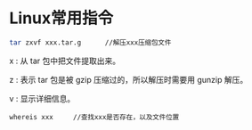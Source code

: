 # Linux常用指令

```bash
tar zxvf xxx.tar.g 		//解压xxx压缩包文件
```

x : 从 tar 包中把文件提取出来。

z : 表示 tar 包是被 gzip 压缩过的，所以解压时需要用 gunzip 解压。

v : 显示详细信息。



``` 
whereis xxx		//查找xxx是否存在，以及文件位置
```

